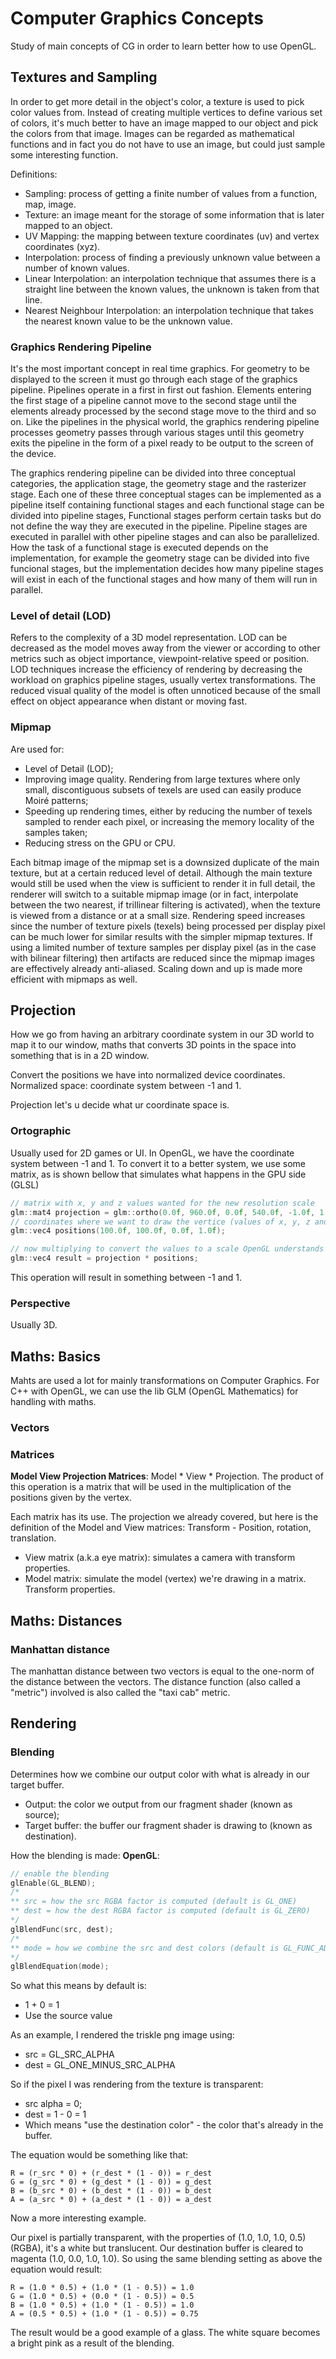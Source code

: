 # Computer Graphics Concepts
Study of main concepts of CG in order to learn better how to use OpenGL.
## Textures and Sampling
In order to get more detail in the object's color, a texture is used to pick color values from. Instead of creating multiple vertices to define various set of colors, it's much better to have an image mapped to our object and pick the colors from that image. Images can be regarded as mathematical functions and in fact you do not have to use an image, but could just sample some interesting function.

Definitions:
- Sampling: process of getting a finite number of values from a function, map, image.
- Texture: an image meant for the storage of some information that is later mapped to an object.
- UV Mapping: the mapping between texture coordinates (uv) and vertex coordinates (xyz).
- Interpolation: process of finding a previously unknown value between a number of known values.
- Linear Interpolation: an interpolation technique that assumes there is a straight line between the known values, the unknown is taken from that line.
- Nearest Neighbour Interpolation: an interpolation technique that takes the nearest known value to be the unknown value.

### Graphics Rendering Pipeline
It's the most important concept in real time graphics. For geometry to be displayed to the screen it must go through each stage of the graphics pipeline. Pipelines operate in a first in first out fashion. Elements entering the first stage of a pipeline cannot move to the second stage until the elements already processed by the second stage move to the third and so on. Like the pipelines in the physical world, the graphics rendering pipeline processes geometry passes through various stages until this geometry exits the pipeline in the form of a pixel ready to be output to the screen of the device.

The graphics rendering pipeline can be divided into three conceptual categories, the application stage, the geometry stage and the rasterizer stage. Each one of these three conceptual stages can be implemented as a pipeline itself containing functional stages and each functional stage can be divided into pipeline stages, Functional stages perform certain tasks but do not define the way they are executed in the pipeline. Pipeline stages are executed in parallel with other pipeline stages and can also be parallelized. How the task of a functional stage is executed depends on the implementation, for example the geometry stage can be divided into five funcional stages, but the implementation decides how many pipeline stages will exist in each of the functional stages and how many of them will run in parallel.

### Level of detail (LOD)
Refers to the complexity of a 3D model representation. LOD can be decreased as the model moves away from the viewer or according to other metrics such as object importance, viewpoint-relative speed or position. LOD techniques increase the efficiency of rendering by decreasing the workload on graphics pipeline stages, usually vertex transformations. The reduced visual quality of the model is often unnoticed because of the small effect on object appearance when distant or moving fast.

### Mipmap
Are used for:
- Level of Detail (LOD);
- Improving image quality. Rendering from large textures where only small, discontiguous subsets of texels are used can easily produce Moiré patterns;
- Speeding up rendering times, either by reducing the number of texels sampled to render each pixel, or increasing the memory locality of the samples taken;
- Reducing stress on the GPU or CPU.

Each bitmap image of the mipmap set is a downsized duplicate of the main texture, but at a certain reduced level of detail. Although the main texture would still be used when the view is sufficient to render it in full detail, the renderer will switch to a suitable mipmap image (or in fact, interpolate between the two nearest, if trillinear filtering is activated), when the texture is viewed from a distance or at a small size. Rendering speed increases since the number of texture pixels (texels) being processed per display pixel can be much lower for similar results with the simpler mipmap textures. If using a limited number of texture samples per display pixel (as in the case with bilinear filtering) then artifacts are reduced since the mipmap images are effectively already anti-aliased. Scaling down and up is made more efficient with mipmaps as well.

## Projection
How we go from having an arbitrary coordinate system in our 3D world to map it to our window, maths that converts 3D points in the space into something that is in a 2D window.

Convert the positions we have into normalized device coordinates.
Normalized space: coordinate system between -1 and 1.

Projection let's u decide what ur coordinate space is.

### Ortographic
Usually used for 2D games or UI.
In OpenGL, we have the coordinate system between -1 and 1. To convert it to a better system, we use some matrix, as is shown bellow that simulates what happens in the GPU side (GLSL)
```cpp
// matrix with x, y and z values wanted for the new resolution scale
glm::mat4 projection = glm::ortho(0.0f, 960.0f, 0.0f, 540.0f, -1.0f, 1.0f);
// coordinates where we want to draw the vertice (values of x, y, z and w)
glm::vec4 positions(100.0f, 100.0f, 0.0f, 1.0f);

// now multiplying to convert the values to a scale OpenGL understands (-1 to 1)
glm::vec4 result = projection * positions;
```
This operation will result in something between -1 and 1.

### Perspective
Usually 3D.

## Maths: Basics
Mahts are used a lot for mainly transformations on Computer Graphics.
For C++ with OpenGL, we can use the lib GLM (OpenGL Mathematics) for handling with maths.
### Vectors

### Matrices
**Model View Projection Matrices**: Model * View * Projection. The product of this operation is a matrix that will be used in the multiplication of the positions given by the vertex.

Each matrix has its use. The projection we already covered, but here is the definition of the Model and View matrices: 
Transform - Position, rotation, translation.
- View matrix (a.k.a eye matrix): simulates a camera with transform properties.
- Model matrix: simulate the model (vertex) we're drawing in a matrix. Transform properties.
## Maths: Distances
### Manhattan distance
The manhattan distance between two vectors is equal to the one-norm of the distance between the vectors. The distance function (also called a "metric") involved is also called the "taxi cab" metric.

## Rendering
### Blending
Determines how we combine our output color with what is already in our target buffer.
- Output: the color we output from our fragment shader (known as source);
- Target buffer: the buffer our fragment shader is drawing to (known as destination).

How the blending is made:
**OpenGL**:
```cpp
// enable the blending
glEnable(GL_BLEND);
/*
** src = how the src RGBA factor is computed (default is GL_ONE) 
** dest = how the dest RGBA factor is computed (default is GL_ZERO)
*/
glBlendFunc(src, dest);
/*
** mode = how we combine the src and dest colors (default is GL_FUNC_ADD)
*/
glBlendEquation(mode); 
```
So what this means by default is:
- 1 + 0 = 1
- Use the source value

As an example, I rendered the triskle png image using:
- src = GL_SRC_ALPHA
- dest = GL_ONE_MINUS_SRC_ALPHA

So if the pixel I was rendering from the texture is transparent:
- src alpha = 0;
- dest = 1 - 0 = 1
- Which means "use the destination color" - the color that's already in the buffer.

The equation would be something like that:
```
R = (r_src * 0) + (r_dest * (1 - 0)) = r_dest
G = (g_src * 0) + (g_dest * (1 - 0)) = g_dest
B = (b_src * 0) + (b_dest * (1 - 0)) = b_dest
A = (a_src * 0) + (a_dest * (1 - 0)) = a_dest
```

Now a more interesting example.

Our pixel is partially transparent, with the properties of (1.0, 1.0, 1.0, 0.5) (RGBA), it's a white but translucent. Our destination buffer is cleared to magenta (1.0, 0.0, 1.0, 1.0). So using the same blending setting as above the equation would result:

```
R = (1.0 * 0.5) + (1.0 * (1 - 0.5)) = 1.0
G = (1.0 * 0.5) + (0.0 * (1 - 0.5)) = 0.5
B = (1.0 * 0.5) + (1.0 * (1 - 0.5)) = 1.0
A = (0.5 * 0.5) + (1.0 * (1 - 0.5)) = 0.75
```
The result would be a good example of a glass. The white square becomes a bright pink as a result of the blending.